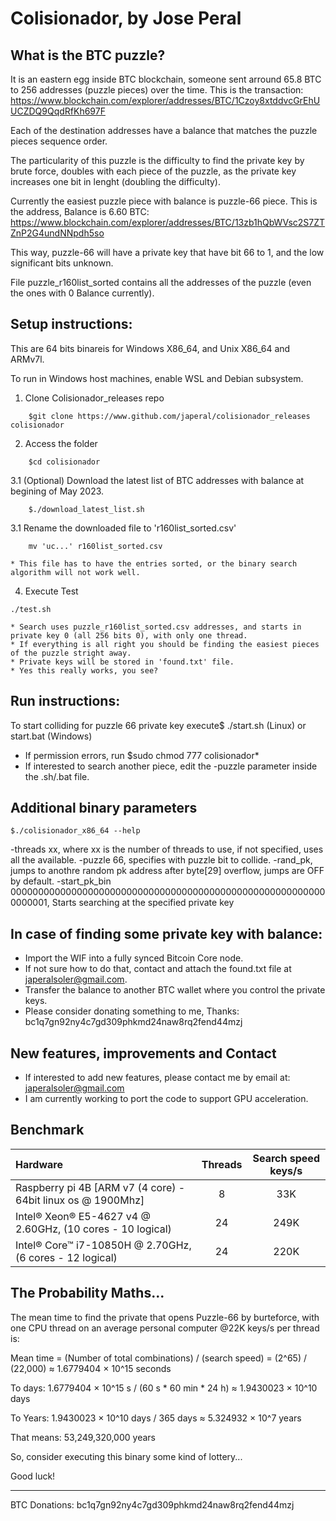 # Colisionador, by Jose Peral

## What is the BTC puzzle?
It is an eastern egg inside BTC blockchain, someone sent arround 65.8 BTC to 256 addresses (puzzle pieces) over the time.
This is the transaction: https://www.blockchain.com/explorer/addresses/BTC/1Czoy8xtddvcGrEhUUCZDQ9QqdRfKh697F

Each of the destination addresses have a balance that matches the puzzle pieces sequence order.

The particularity of this puzzle is the difficulty to find the private key by brute force, doubles with each piece of the puzzle, as the private key increases one bit in lenght (doubling the difficulty).

Currently the easiest puzzle piece with balance is puzzle-66 piece. This is the address, Balance is 6.60 BTC: 
https://www.blockchain.com/explorer/addresses/BTC/13zb1hQbWVsc2S7ZTZnP2G4undNNpdh5so

This way, puzzle-66 will have a private key that have bit 66 to 1, and the low significant bits unknown.

File puzzle_r160list_sorted contains all the addresses of the puzzle (even the ones with 0 Balance currently).

## Setup instructions:
This are 64 bits binareis for Windows X86_64, and Unix X86_64 and ARMv7l.

To run in Windows host machines, enable WSL and Debian subsystem.

1. Clone Colisionador_releases repo 
```
    $git clone https://www.github.com/japeral/colisionador_releases colisionador
```

2. Access the folder
```
    $cd colisionador
```

3.1 (Optional) Download the latest list of BTC addresses with balance at begining of May 2023.
```
    $./download_latest_list.sh
```

3.1 Rename the downloaded file to 'r160list_sorted.csv'
```
    mv 'uc...' r160list_sorted.csv
```
    * This file has to have the entries sorted, or the binary search algorithm will not work well.

4. Execute Test
```
./test.sh
```
    * Search uses puzzle_r160list_sorted.csv addresses, and starts in private key 0 (all 256 bits 0), with only one thread.
    * If everything is all right you should be finding the easiest pieces of the puzzle stright away. 
    * Private keys will be stored in 'found.txt' file.
    * Yes this really works, you see?

## Run instructions:
To start colliding for puzzle 66 private key execute$ ./start.sh (Linux) or start.bat (Windows)
* If permission errors, run $sudo chmod 777 colisionador*
* If interested to search another piece, edit the -puzzle parameter inside the .sh/.bat file.

## Additional binary parameters
```
$./colisionador_x86_64 --help
```
-threads xx, where xx is the number of threads to use, if not specified, uses all the available.
-puzzle 66,  specifies with puzzle bit to collide.
-rand_pk,    jumps to anothre random pk address after byte[29] overflow, jumps are OFF by default.
-start_pk_bin 0000000000000000000000000000000000000000000000000000000000000001, Starts searching at the specified private key

## In case of finding some private key with balance:
* Import the WIF into a fully synced Bitcoin Core node. 
* If not sure how to do that, contact and attach the found.txt file at japeralsoler@gmail.com.
* Transfer the balance to another BTC wallet where you control the private keys.
* Please consider donating something to me, Thanks: bc1q7gn92ny4c7gd309phkmd24naw8rq2fend44mzj

## New features, improvements and Contact
* If interested to add new features, please contact me by email at: japeralsoler@gmail.com
* I am currently working to port the code to support GPU acceleration.

## Benchmark
|                           Hardware                            | Threads | Search speed keys/s |
| :-------------------------------------------------------------| :-----: | :-----------------: |
| Raspberry pi 4B [ARM v7 (4 core) - 64bit linux os @ 1900Mhz]  |    8    |         33K         |
| Intel® Xeon® E5-4627 v4 @ 2.60GHz, (10 cores - 10 logical)    |   24    |        249K         |
| Intel® Core™ i7-10850H @ 2.70GHz, (6 cores - 12 logical)      |   24    |        220K         | 

## The Probability Maths...
The mean time to find the private that opens Puzzle-66 by burteforce, with one CPU thread on an average personal computer @22K keys/s per thread is:

Mean time = (Number of total combinations) / (search speed) = (2^65) / (22,000) ≈ 1.6779404 × 10^15 seconds

To days: 1.6779404 × 10^15 s / (60 s * 60 min * 24 h) ≈ 1.9430023 × 10^10 days

To Years: 1.9430023 × 10^10 days / 365 days ≈ 5.324932 × 10^7 years

That means: 53,249,320,000 years

So, consider executing this binary some kind of lottery...

Good luck!

----------------------------------------------------------------
BTC Donations: bc1q7gn92ny4c7gd309phkmd24naw8rq2fend44mzj